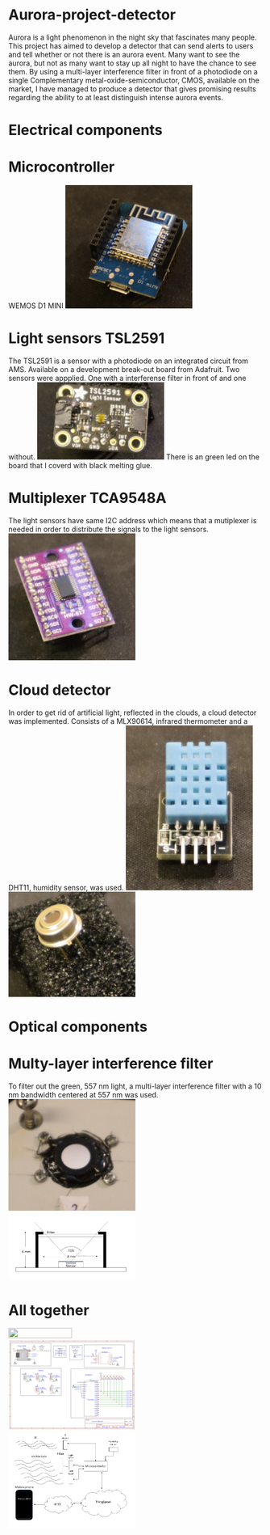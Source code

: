 # Aurora-project-detector
Aurora is a light phenomenon in the night sky that fascinates many people. This project has aimed to develop a detector that can send alerts to users and tell whether or not there is an aurora event. Many want to see the aurora, but not as many want to stay up all night to have the chance to see them. 
By using a multi-layer interference filter in front of a photodiode on a single Complementary metal-oxide-semiconductor, CMOS, available on the market, I have managed to produce a detector that gives promising results regarding the ability to at least distinguish intense aurora events. 
# Electrical components
# Microcontroller
WEMOS D1 MINI
<img src="Pictures/WEMOS_D1_MINI.JPG" width=50% height=50%>
# Light sensors TSL2591
The TSL2591 is a sensor with a photodiode on an integrated circuit from AMS. Available on a development break-out board from Adafruit.
Two sensors were appplied. One with a interferense filter in front of and one without.
<img src="Pictures/TSL2591 (2).JPG" width=50% height=50%>
There is an green led on the board that I coverd with black melting glue.
# Multiplexer TCA9548A
The light sensors have same I2C address which means that a mutiplexer is needed in order to distribute the signals to the light sensors.
<img src="Pictures/TCA9548A.JPG" width=50% height=50%>
# Cloud detector
In order to get rid of artificial light, reflected in the clouds, a cloud detector was implemented. 
Consists of a MLX90614, infrared thermometer and a DHT11, humidity sensor, was used.
<img src="Pictures/DHT11.JPG" width=50% height=50%>
<img src="Pictures/MLX90614.JPG" width=50% height=50%>

# Optical components
# Multy-layer interference filter
To filter out the green, 557 nm light, a multi-layer interference filter with a 10 nm bandwidth centered at 557 nm was used. 
<img src="Pictures/Filter_on_box.JPG" width=50% height=50%>
<img src="Pictures/Filter.png" width=50% height=50%>

# All together
<img src="Pictures/OPEN_BOX.JPG" width=50% height=50%>
<img src="Pictures/Schematic_Aurora detector without gsm 1_2022-05-24.png" width=50% height=50%>
<img src="Pictures/hardware_setup.png" width=50% height=50%
